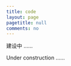 ```yaml
---
title: code
layout: page
pagetitle: null
comments: no 
---
```


建设中 ......

Under construction ......
